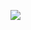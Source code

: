 ![](http://www.plantuml.com/plantuml/proxy?cache=no&src=https://raw.githubusercontent.com/oleksandrblazhko/ai203-voyakovskij/laboratory-work-7/2-SoftwareDesign/2.7-PlantUML/UML-Deployment.puml)
